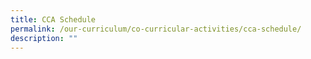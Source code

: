 ```yaml
---
title: CCA Schedule
permalink: /our-curriculum/co-curricular-activities/cca-schedule/
description: ""
---
```

